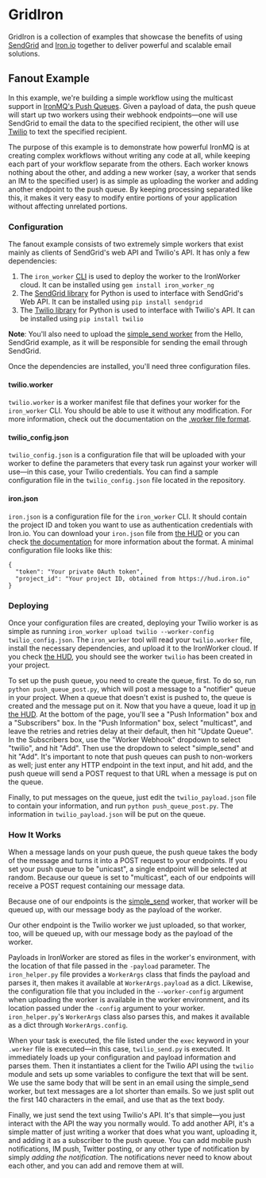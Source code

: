 # GridIron

GridIron is a collection of examples that showcase the benefits of using [SendGrid](http://www.sendgrid.com) and [Iron.io](http://www.iron.io) together to deliver powerful and scalable email solutions.

## Fanout Example

In this example, we're building a simple workflow using the multicast support in [IronMQ's Push Queues](http://dev.iron.io/mq/reference/push_queues). Given a payload of data, the push queue will start up two workers using their webhook endpoints&mdash;one will use SendGrid to email the data to the specified recipient, the other will use [Twilio](http://twilio.com) to text the specified recipient.

The purpose of this example is to demonstrate how powerful IronMQ is at creating complex workflows without writing any code at all, while keeping each part of your workflow separate from the others. Each worker knows nothing about the other, and adding a new worker (say, a worker that sends an IM to the specified user) is as simple as uploading the worker and adding another endpoint to the push queue. By keeping processing separated like this, it makes it very easy to modify entire portions of your application without affecting unrelated portions.

### Configuration

The fanout example consists of two extremely simple workers that exist mainly as clients of SendGrid's web API and Twilio's API. It has only a few dependencies:

1. The `iron_worker` [CLI](http://dev.iron.io/worker/reference/cli/) is used to deploy the worker to the IronWorker cloud. It can be installed using `gem install iron_worker_ng`
2. The [SendGrid library](http://pypi.python.org/pypi/sendgrid) for Python is used to interface with SendGrid's Web API. It can be installed using `pip install sendgrid`
3. The [Twilio library](http://pypi.python.org/pypi/twilio) for Python is used to interface with Twilio's API. It can be installed using `pip install twilio`

**Note**: You'll also need to upload the [simple_send worker](../simple_send) from the Hello, SendGrid example, as it will be responsible for sending the email through SendGrid.

Once the dependencies are installed, you'll need three configuration files.

#### twilio.worker

`twilio.worker` is a worker manifest file that defines your worker for the `iron_worker` CLI. You should be able to use it without any modification. For more information, check out the documentation on the [.worker file format](http://dev.iron.io/worker/reference/dotworker).

#### twilio_config.json

`twilio_config.json` is a configuration file that will be uploaded with your worker to define the parameters that every task run against your worker will use&mdash;in this case, your Twilio credentials. You can find a sample configuration file in the `twilio_config.json` file located in the repository.

#### iron.json

`iron.json` is a configuration file for the `iron_worker` CLI. It should contain the project ID and token you want to use as authentication credentials with Iron.io. You can download your `iron.json` file from [the HUD](https://hud.iron.io) or you can check [the documentation](http://dev.iron.io/worker/reference/configuration) for more information about the format. A minimal configuration file looks like this:

	{
	  "token": "Your private OAuth token",
	  "project_id": "Your project ID, obtained from https://hud.iron.io"
	}

### Deploying

Once your configuration files are created, deploying your Twilio worker is as simple as running `iron_worker upload twilio --worker-config twilio_config.json`. The `iron_worker` tool will read your `twilio.worker` file, install the necessary dependencies, and upload it to the IronWorker cloud. If you check [the HUD](https://hud.iron.io), you should see the worker `twilio` has been created in your project.

To set up the push queue, you need to create the queue, first. To do so, run `python push_queue_post.py`, which will post a message to a "notifier" queue in your project. When a queue that doesn't exist is pushed to, the queue is created and the message put on it. Now that you have a queue, load it up [in the HUD](https://hud.iron.io). At the bottom of the page, you'll see a "Push Information" box and a "Subscribers" box. In the "Push Information" box, select "multicast", and leave the retries and retries delay at their default, then hit "Update Queue". In the Subscribers box, use the "Worker Webhook" dropdown to select "twilio", and hit "Add". Then use the dropdown to select "simple\_send" and hit "Add". It's important to note that push queues can push to non-workers as well; just enter any HTTP endpoint in the text input, and hit add, and the push queue will send a POST request to that URL when a message is put on the queue.

Finally, to put messages on the queue, just edit the `twilio_payload.json` file to contain your information, and run `python push_queue_post.py`. The information in `twilio_payload.json` will be put on the queue.

### How It Works

When a message lands on your push queue, the push queue takes the body of the message and turns it into a POST request to your endpoints. If you set your push queue to be "unicast", a single endpoint will be selected at random. Because our queue is set to "multicast", each of our endpoints will receive a POST request containing our message data.

Because one of our endpoints is the [simple_send](../simple_send) worker, that worker will be queued up, with our message body as the payload of the worker.

Our other endpoint is the Twilio worker we just uploaded, so that worker, too, will be queued up, with our message body as the payload of the worker.

Payloads in IronWorker are stored as files in the worker's environment, with the location of that file passed in the `-payload` parameter. The `iron_helper.py` file provides a `WorkerArgs` class that finds the payload and parses it, then makes it available at `WorkerArgs.payload` as a dict. Likewise, the configuration file that you included in the `--worker-config` argument when uploading the worker is available in the worker environment, and its location passed under the `-config` argument to your worker. `iron_helper.py`'s `WorkerArgs` class also parses this, and makes it available as a dict through `WorkerArgs.config`.

When your task is executed, the file listed under the `exec` keyword in your `.worker` file is executed&mdash;in this case, `twilio_send.py` is executed. It immediately loads up your configuration and payload information and parses them. Then it instantiates a client for the Twilio API using the `twilio` module and sets up some variables to configure the text that will be sent. We use the same body that will be sent in an email using the simple\_send worker, but text messages are a lot shorter than emails. So we just split out the first 140 characters in the email, and use that as the text body.

Finally, we just send the text using Twilio's API. It's that simple&mdash;you just interact with the API the way you normally would. To add another API, it's a simple matter of just writing a worker that does what you want, uploading it, and adding it as a subscriber to the push queue. You can add mobile push notifications, IM push, Twitter posting, or any other type of notification by simply _adding the notification_. The notifications never need to know about each other, and you can add and remove them at will.
